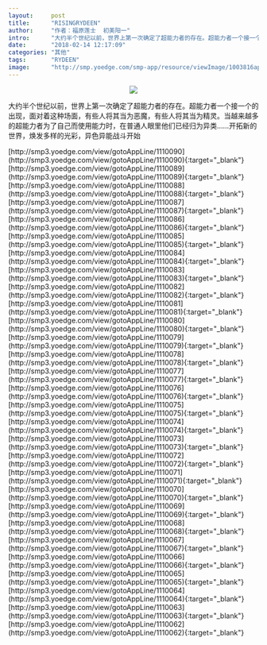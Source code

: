 ```yaml
---
layout:     post
title:      "RISINGRYDEEN"
author:     "作者：福原莲士  初美阳一"
intro:      "大约半个世纪以前，世界上第一次确定了超能力者的存在。超能力者一个接一个的出现，面对着这种场面，有些人将其当为恶魔，有些人将其当为精灵。当越来越多的超能力者为了自己而使用能力时，在普通人眼里他们已经归为异类……开拓新的世界，焕发多样的光彩，异色异能战斗开始"
date:       "2018-02-14 12:17:09"
categories: "其他"
tags:       "RYDEEN"
image:      "http://smp.yoedge.com/smp-app/resource/viewImage/1003816appline.png"
---
```

<div style="text-align: center">
<p><img src="http://smp.yoedge.com/smp-app/resource/viewImage/1003816appline.png"/></p>
</div>
<p class="post-meta">
<span>大约半个世纪以前，世界上第一次确定了超能力者的存在。超能力者一个接一个的出现，面对着这种场面，有些人将其当为恶魔，有些人将其当为精灵。当越来越多的超能力者为了自己而使用能力时，在普通人眼里他们已经归为异类……开拓新的世界，焕发多样的光彩，异色异能战斗开始</span>
</p>
[http://smp3.yoedge.com/view/gotoAppLine/1110090](http://smp3.yoedge.com/view/gotoAppLine/1110090){:target="_blank"}
[http://smp3.yoedge.com/view/gotoAppLine/1110089](http://smp3.yoedge.com/view/gotoAppLine/1110089){:target="_blank"}
[http://smp3.yoedge.com/view/gotoAppLine/1110088](http://smp3.yoedge.com/view/gotoAppLine/1110088){:target="_blank"}
[http://smp3.yoedge.com/view/gotoAppLine/1110087](http://smp3.yoedge.com/view/gotoAppLine/1110087){:target="_blank"}
[http://smp3.yoedge.com/view/gotoAppLine/1110086](http://smp3.yoedge.com/view/gotoAppLine/1110086){:target="_blank"}
[http://smp3.yoedge.com/view/gotoAppLine/1110085](http://smp3.yoedge.com/view/gotoAppLine/1110085){:target="_blank"}
[http://smp3.yoedge.com/view/gotoAppLine/1110084](http://smp3.yoedge.com/view/gotoAppLine/1110084){:target="_blank"}
[http://smp3.yoedge.com/view/gotoAppLine/1110083](http://smp3.yoedge.com/view/gotoAppLine/1110083){:target="_blank"}
[http://smp3.yoedge.com/view/gotoAppLine/1110082](http://smp3.yoedge.com/view/gotoAppLine/1110082){:target="_blank"}
[http://smp3.yoedge.com/view/gotoAppLine/1110081](http://smp3.yoedge.com/view/gotoAppLine/1110081){:target="_blank"}
[http://smp3.yoedge.com/view/gotoAppLine/1110080](http://smp3.yoedge.com/view/gotoAppLine/1110080){:target="_blank"}
[http://smp3.yoedge.com/view/gotoAppLine/1110079](http://smp3.yoedge.com/view/gotoAppLine/1110079){:target="_blank"}
[http://smp3.yoedge.com/view/gotoAppLine/1110078](http://smp3.yoedge.com/view/gotoAppLine/1110078){:target="_blank"}
[http://smp3.yoedge.com/view/gotoAppLine/1110077](http://smp3.yoedge.com/view/gotoAppLine/1110077){:target="_blank"}
[http://smp3.yoedge.com/view/gotoAppLine/1110076](http://smp3.yoedge.com/view/gotoAppLine/1110076){:target="_blank"}
[http://smp3.yoedge.com/view/gotoAppLine/1110075](http://smp3.yoedge.com/view/gotoAppLine/1110075){:target="_blank"}
[http://smp3.yoedge.com/view/gotoAppLine/1110074](http://smp3.yoedge.com/view/gotoAppLine/1110074){:target="_blank"}
[http://smp3.yoedge.com/view/gotoAppLine/1110073](http://smp3.yoedge.com/view/gotoAppLine/1110073){:target="_blank"}
[http://smp3.yoedge.com/view/gotoAppLine/1110072](http://smp3.yoedge.com/view/gotoAppLine/1110072){:target="_blank"}
[http://smp3.yoedge.com/view/gotoAppLine/1110071](http://smp3.yoedge.com/view/gotoAppLine/1110071){:target="_blank"}
[http://smp3.yoedge.com/view/gotoAppLine/1110070](http://smp3.yoedge.com/view/gotoAppLine/1110070){:target="_blank"}
[http://smp3.yoedge.com/view/gotoAppLine/1110069](http://smp3.yoedge.com/view/gotoAppLine/1110069){:target="_blank"}
[http://smp3.yoedge.com/view/gotoAppLine/1110068](http://smp3.yoedge.com/view/gotoAppLine/1110068){:target="_blank"}
[http://smp3.yoedge.com/view/gotoAppLine/1110067](http://smp3.yoedge.com/view/gotoAppLine/1110067){:target="_blank"}
[http://smp3.yoedge.com/view/gotoAppLine/1110066](http://smp3.yoedge.com/view/gotoAppLine/1110066){:target="_blank"}
[http://smp3.yoedge.com/view/gotoAppLine/1110065](http://smp3.yoedge.com/view/gotoAppLine/1110065){:target="_blank"}
[http://smp3.yoedge.com/view/gotoAppLine/1110064](http://smp3.yoedge.com/view/gotoAppLine/1110064){:target="_blank"}
[http://smp3.yoedge.com/view/gotoAppLine/1110063](http://smp3.yoedge.com/view/gotoAppLine/1110063){:target="_blank"}
[http://smp3.yoedge.com/view/gotoAppLine/1110062](http://smp3.yoedge.com/view/gotoAppLine/1110062){:target="_blank"}



